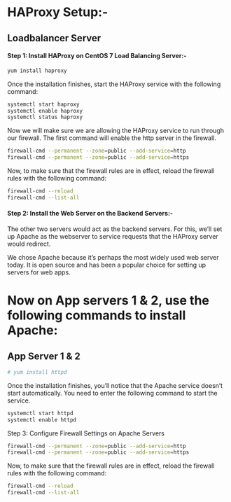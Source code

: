 # HAProxy Setup:-

## Loadbalancer Server

#### Step 1: Install HAProxy on CentOS 7 Load Balancing Server:-

```sh
yum install haproxy
```
Once the installation finishes, start the HAProxy service with the following command:

```sh
systemctl start haproxy
systemctl enable haproxy
systemctl status haproxy
```

Now we will make sure we are allowing the HAProxy service to run through our firewall. The first command will enable the http server in the firewall.

```sh
firewall-cmd --permanent --zone=public --add-service=http
firewall-cmd --permanent --zone=public --add-service=https
```

Now, to make sure that the firewall rules are in effect, reload the firewall rules with the following command:

```sh
firewall-cmd --reload
firewall-cmd --list-all
```

#### Step 2: Install the Web Server on the Backend Servers:-

The other two servers would act as the backend servers. For this, we’ll set up Apache as the webserver to service requests that the HAProxy server would redirect.

We chose Apache because it’s perhaps the most widely used web server today. It is open source and has been a popular choice for setting up servers for web apps.


# Now on App servers 1 & 2, use the following commands to install Apache:


## App Server 1 & 2

```sh
# yum install httpd
```

Once the installation finishes, you’ll notice that the Apache service doesn’t start automatically. You need to enter the following command to start the service.

```sh
systemctl start httpd
systemctl enable httpd
```

Step 3: Configure Firewall Settings on Apache Servers

```sh
firewall-cmd --permanent --zone=public --add-service=http
firewall-cmd --permanent --zone=public --add-service=https
```

Now, to make sure that the firewall rules are in effect, reload the firewall rules with the following command:

```sh
firewall-cmd --reload
firewall-cmd --list-all
```
